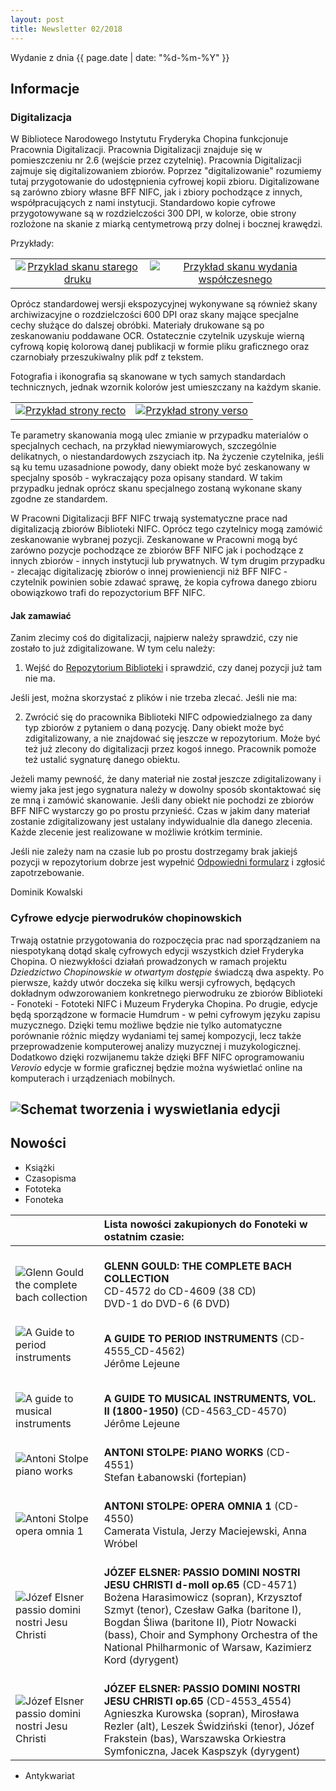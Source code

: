 ```yaml
---
layout: post
title: Newsletter 02/2018
---
```


Wydanie z dnia {{ page.date | date: "%d-%m-%Y" }}

## Informacje

### Digitalizacja

W Bibliotece Narodowego Instytutu Fryderyka Chopina funkcjonuje Pracownia Digitalizacji.
Pracownia Digitalizacji znajduje się w pomieszczeniu nr 2.6 (wejście przez czytelnię).
Pracownia Digitalizacji zajmuje się digitalizowaniem zbiorów.
Poprzez "digitalizowanie" rozumiemy tutaj przygotowanie do udostępnienia cyfrowej kopii zbioru.
Digitalizowane są zarówno zbiory własne BFF NIFC, jak i zbiory pochodzące z innych, współpracujących z nami instytucji.
Standardowo kopie cyfrowe przygotowywane są w rozdzielczości 300 DPI, w kolorze, obie strony rozlożone na skanie z miarką centymetrową przy dolnej i bocznej krawędzi.

Przykłady:

| | |
| :---: | :---: |
| [![Przyklad skanu starego druku](https://nifcbff.github.io/images/2018-02_DK_001.png?raw=true)](https://nifcbff.github.io/images/2018-02_DK_001.png?raw=true) | [![Przykład skanu wydania współczesnego](https://nifcbff.github.io/images/2018-02_DK_002.png?raw=true)](https://nifcbff.github.io/images/2018-02_DK_002.png?raw=true) |


Oprócz standardowej wersji ekspozycyjnej wykonywane są również skany archiwizacyjne o rozdzielczości 600 DPI oraz skany mające specjalne cechy służące do dalszej obróbki.
Materiały drukowane są po zeskanowaniu poddawane OCR.
Ostatecznie czytelnik uzyskuje wierną cyfrową kopię kolorową danej publikacji w formie pliku graficznego oraz czarnobiały przeszukiwalny plik pdf z tekstem.

Fotografia i ikonografia są skanowane w tych samych standardach technicznych, jednak wzornik kolorów jest umieszczany na każdym skanie.

| | |
| :---: | :---: |
| [![Przykład strony recto](https://nifcbff.github.io/images/2018-02_DK_003.png?raw=true)](https://nifcbff.github.io/images/2018-02_DK_003.png?raw=true) | [![Przykład strony verso](https://nifcbff.github.io/images/2018-02_DK_004.png?raw=true)](https://nifcbff.github.io/images/2018-02_DK_004.png?raw=true) |


Te parametry skanowania mogą ulec zmianie w przypadku materialów o specjalnych cechach, na przykład niewymiarowych, szczególnie delikatnych, o niestandardowych zszyciach itp.
Na życzenie czytelnika, jeśli są ku temu uzasadnione powody, dany obiekt może być zeskanowany w specjalny sposób - wykraczający poza opisany standard.
W takim przypadku jednak oprócz skanu specjalnego zostaną wykonane skany zgodne ze standardem.

W Pracowni Digitalizacji BFF NIFC trwają systematyczne prace nad digitalizacją zbiorów Biblioteki NIFC.
Oprócz tego czytelnicy mogą zamówić zeskanowanie wybranej pozycji.
Zeskanowane w Pracowni mogą być zarówno pozycje pochodzące ze zbiorów BFF NIFC jak i pochodzące z innych zbiorów - innych instytucji lub prywatnych.
W tym drugim przypadku - zlecając digitalizację zbiorów o innej prowieniencji niż BFF NIFC - czytelnik powinien sobie zdawać sprawę, że kopia cyfrowa danego zbioru obowiązkowo trafi do repozyctorium BFF NIFC.

#### Jak zamawiać

Zanim zlecimy coś do digitalizacji, najpierw należy sprawdzić, czy nie zostało to już zdigitalizowane.
W tym celu należy:

1. Wejść do [Repozytorium Biblioteki](http://148.81.200.238/) i sprawdzić, czy danej pozycji już tam nie ma.

Jeśli jest, można skorzystać z plików i nie trzeba zlecać. Jeśli nie ma:

2. Zwrócić się do pracownika Biblioteki NIFC odpowiedzialnego za dany typ zbiorów z pytaniem o daną pozycję.
Dany obiekt może być zdigitalizowany, a nie znajdować się jeszcze w repozytorium.
Może być też już zlecony do digitalizacji przez kogoś innego.
Pracownik pomoże też ustalić sygnaturę danego obiektu.

Jeżeli mamy pewność, że dany materiał nie został jeszcze zdigitalizowany i wiemy jaka jest jego sygnatura należy w dowolny sposób skontaktować się ze mną i zamówić skanowanie.
Jeśli dany obiekt nie pochodzi ze zbiorów BFF NIFC wystarczy go po prostu przynieść.
Czas w jakim dany materiał zostanie zdigitalizowany jest ustalany indywidualnie dla danego zlecenia.
Każde zlecenie jest realizowane w możliwie krótkim terminie.

Jeśli nie zależy nam na czasie lub po prostu dostrzegamy brak jakiejś pozycji w repozytorium dobrze jest wypełnić [Odpowiedni formularz](https://docs.google.com/forms/d/e/1FAIpQLSdZoY8oK6cxvsSdm5vt-_2-95VH-mx1QNuu0FBiVFvWYiL_7g/viewform) i zgłosić zapotrzebowanie.

Dominik Kowalski


### Cyfrowe edycje pierwodruków chopinowskich

Trwają ostatnie przygotowania do rozpoczęcia prac nad sporządzaniem na niespotykaną dotąd skalę cyfrowych edycji wszystkich dzieł Fryderyka Chopina.
O niezwykłości działań prowadzonych w ramach projektu *Dziedzictwo Chopinowskie w otwartym dostępie* świadczą dwa aspekty.
Po pierwsze, każdy utwór doczeka się kilku wersji cyfrowych, będących dokładnym odwzorowaniem konkretnego pierwodruku ze zbiorów Biblioteki - Fonoteki - Fototeki NIFC i Muzeum Fryderyka Chopina.
Po drugie, edycje będą sporządzone w formacie Humdrum - w pełni cyfrowym języku zapisu muzycznego.
Dzięki temu możliwe będzie nie tylko automatyczne porównanie różnic między wydaniami tej samej kompozycji, lecz także przeprowadzenie komputerowej analizy muzycznej i muzykologicznej.
Dodatkowo dzięki rozwijanemu także dzięki BFF NIFC oprogramowaniu *Verovio* edycje w formie graficznej będzie można wyświetlać online na komputerach i urządzeniach mobilnych.

![Schemat tworzenia i wyswietlania edycji](https://nifcbff.github.io/images/2018-02_JI_001.png?raw=true)
---

## Nowości

- Książki
- Czasopisma
- Fototeka
- Fonoteka

|| **Lista nowości zakupionych do Fonoteki w ostatnim czasie:** |
| :--- | :--- |
| <br>![Glenn Gould the complete bach collection](https://nifcbff.github.io/images/2018-02_MW_007.jpg?raw=true) | <br>**GLENN GOULD: THE COMPLETE BACH COLLECTION**<br>CD-4572 do CD-4609 (38 CD)<br>DVD-1 do DVD-6 (6 DVD) |
| <br>![A Guide to period instruments](https://nifcbff.github.io/images/2018-02_MW_001.png?raw=true) | <br>**A GUIDE TO PERIOD INSTRUMENTS** (CD-4555_CD-4562)<br>Jérôme Lejeune<br> |
| <br>![A guide to musical instruments](https://nifcbff.github.io/images/2018-02_MW_002.png?raw=true) | <br>**A GUIDE TO MUSICAL INSTRUMENTS, VOL. II (1800-1950)** (CD-4563_CD-4570)<br>Jérôme Lejeune |
| <br>![Antoni Stolpe piano works](https://nifcbff.github.io/images/2018-02_MW_003.png?raw=true) | <br>**ANTONI STOLPE: PIANO WORKS** (CD-4551)<br>Stefan Łabanowski (fortepian) |
| <br>![Antoni Stolpe opera omnia 1](https://nifcbff.github.io/images/2018-02_MW_004.png?raw=true) | <br>**ANTONI STOLPE: OPERA OMNIA 1** (CD-4550)<br>Camerata Vistula, Jerzy Maciejewski, Anna Wróbel |
| <br>![Józef Elsner passio domini nostri Jesu Christi](https://nifcbff.github.io/images/2018-02_MW_005.png?raw=true) | <br>**JÓZEF ELSNER: PASSIO DOMINI NOSTRI JESU CHRISTI d-moll op.65** (CD-4571)<br>Bożena Harasimowicz (sopran), Krzysztof Szmyt (tenor), Czesław Gałka (baritone I), Bogdan Śliwa (baritone II), Piotr Nowacki (bass), Choir and Symphony Orchestra of the National Philharmonic of Warsaw, Kazimierz Kord (dyrygent) |
| <br>![Józef Elsner passio domini nostri Jesu Christi](https://nifcbff.github.io/images/2018-02_MW_006.png?raw=true) | <br>**JÓZEF ELSNER: PASSIO DOMINI NOSTRI JESU CHRISTI op.65** (CD-4553_4554)<br>Agnieszka Kurowska (sopran), Mirosława Rezler (alt), Leszek Świdziński (tenor), Józef Frakstein (bas), Warszawska Orkiestra Symfoniczna, Jacek Kaspszyk (dyrygent) |

- Antykwariat
